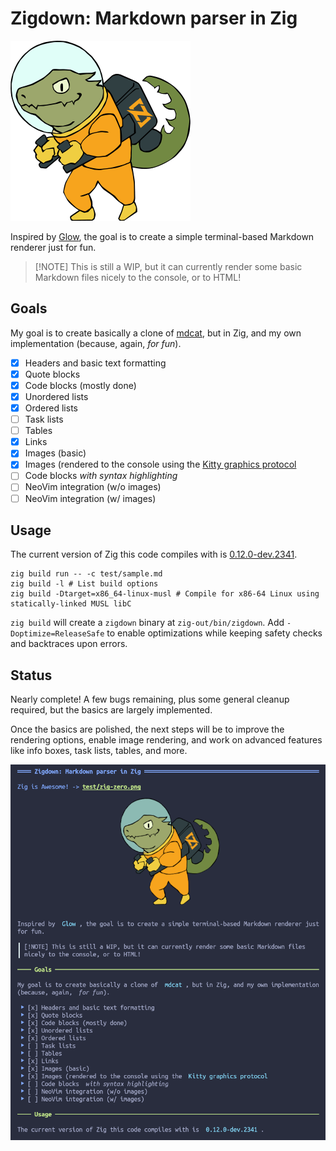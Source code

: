 # Zigdown: Markdown parser in Zig

![Zig is Awesome!](test/zig-zero.png)

Inspired by [Glow](https://github.com/charmbracelet/glow), the goal is to create a simple
terminal-based Markdown renderer just for fun.

> [!NOTE] This is still a WIP, but it can currently render some basic Markdown files nicely to the
> console, or to HTML!

## Goals

My goal is to create basically a clone of [mdcat](https://github.com/swsnr/mdcat), but in Zig, and
my own implementation (because, again, _for fun_).

- [x] Headers and basic text formatting
- [x] Quote blocks
- [x] Code blocks (mostly done)
- [x] Unordered lists
- [x] Ordered lists
- [ ] Task lists
- [ ] Tables
- [x] Links
- [x] Images (basic)
- [x] Images (rendered to the console using the
  [Kitty graphics protocol](https://sw.kovidgoyal.net/kitty/graphics-protocol/)
- [ ] Code blocks _with syntax highlighting_
- [ ] NeoVim integration (w/o images)
- [ ] NeoVim integration (w/ images)

## Usage

The current version of Zig this code compiles with is
[0.12.0-dev.2341](https://ziglang.org/builds/zig-linux-x86_64-0.12.0-dev.2341+92211135f.tar.xz).

```shell
zig build run -- -c test/sample.md
zig build -l # List build options
zig build -Dtarget=x86_64-linux-musl # Compile for x86-64 Linux using statically-linked MUSL libC
```

`zig build` will create a `zigdown` binary at `zig-out/bin/zigdown`. Add `-Doptimize=ReleaseSafe` to
enable optimizations while keeping safety checks and backtraces upon errors.

## Status

Nearly complete! A few bugs remaining, plus some general cleanup required, but the basics are
largely implemented.

Once the basics are polished, the next steps will be to improve the rendering options, enable image
rendering, and work on advanced features like info boxes, task lists, tables, and more.

![Sample Render](sample-render-readme-2.png)
